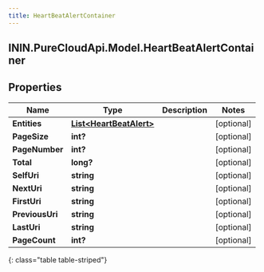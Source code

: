 ```yaml
---
title: HeartBeatAlertContainer
---
```

## ININ.PureCloudApi.Model.HeartBeatAlertContainer

## Properties

|Name | Type | Description | Notes|
|------------ | ------------- | ------------- | -------------|
| **Entities** | [**List&lt;HeartBeatAlert&gt;**](HeartBeatAlert.html) |  | [optional] |
| **PageSize** | **int?** |  | [optional] |
| **PageNumber** | **int?** |  | [optional] |
| **Total** | **long?** |  | [optional] |
| **SelfUri** | **string** |  | [optional] |
| **NextUri** | **string** |  | [optional] |
| **FirstUri** | **string** |  | [optional] |
| **PreviousUri** | **string** |  | [optional] |
| **LastUri** | **string** |  | [optional] |
| **PageCount** | **int?** |  | [optional] |
{: class="table table-striped"}



